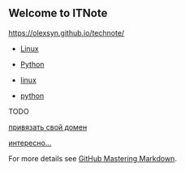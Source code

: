 ## Welcome to ITNote

https://olexsyn.github.io/technote/

- [Linux](/linux.md)
- [Python](/python.md)

- [linux](./linux)
- [python](./python)

TODO

[привязать свой домен](https://info.nic.ua/blog/github-pages-website/)

[интересно...](https://andrdi.com/blog/byistroe-razvertyivanie-sajta-na-github-pages-s-pomoshhyu-generatora-staticheskogo-html-hugo.html)

For more details see [GitHub Mastering Markdown](https://guides.github.com/features/mastering-markdown/).
